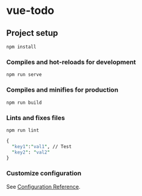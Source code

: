 # vue-todo

## Project setup
```
npm install
```

### Compiles and hot-reloads for development
```
npm run serve
```

### Compiles and minifies for production
```
npm run build
```

### Lints and fixes files
```
npm run lint
```

```Perl
{
  "key1":"val1", // Test
  "key2": "val2"
}
```

### Customize configuration
See [Configuration Reference](https://cli.vuejs.org/config/).
